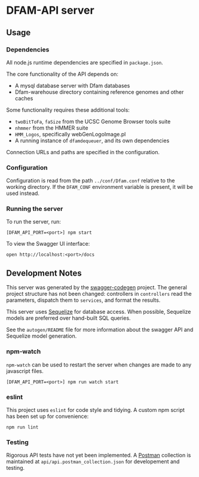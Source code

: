 # DFAM-API server

## Usage

### Dependencies

All node.js runtime dependencies are specified in `package.json`.

The core functionality of the API depends on:

* A mysql database server with Dfam databases
* Dfam-warehouse directory containing reference genomes and other caches

Some functionality requires these additional tools:

* `twoBitToFa`, `faSize` from the UCSC Genome Browser tools suite
* `nhmmer` from the HMMER suite
* `HMM_Logos`, specifically webGenLogoImage.pl
* A running instance of `dfamdequeuer`, and its own dependencies

Connection URLs and paths are specified in the configuration.

### Configuration

Configuration is read from the path `../conf/Dfam.conf` relative to the
working directory. If the `DFAM_CONF` environment variable is present, it will
be used instead.

### Running the server

To run the server, run:

```
[DFAM_API_PORT=<port>] npm start
```

To view the Swagger UI interface:

```
open http://localhost:<port>/docs
```

## Development Notes

This server was generated by the
[swagger-codegen](https://github.com/swagger-api/swagger-codegen) project.  The
general project structure has not been changed: controllers in `controllers`
read the parameters, dispatch them to `services`, and format the results.

This server uses [Sequelize](https://github.com/sequelize/sequelize) for
database access. When possible, Sequelize models are preferred over hand-built
SQL queries.

See the `autogen/README` file for more information about the swagger API and
Sequelize model generation.

### npm-watch

`npm-watch` can be used to restart the server when changes are made to any
javascript files.

```
[DFAM_API_PORT=<port>] npm run watch start
```

### eslint

This project uses `eslint` for code style and tidying. A custom npm script has
been set up for convenience:

```
npm run lint
```

### Testing

Rigorous API tests have not yet been implemented. A
[Postman](https://getpostman.com) collection is maintained at
`api/api.postman_collection.json` for developement and testing.
